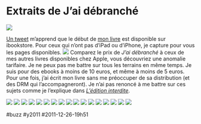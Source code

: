 # Extraits de J’ai débranché

![](_i/photo.png)

[Un tweet](https://twitter.com/#!/denisjph/status/151304881188249600) m’apprend que le début de [mon livre](../../page/jai-debranche) est disponible sur ibookstore. Pour ceux qui n’ont pas d’iPad ou d’iPhone, je capture pour vous les pages disponibles.
![](_i/photo.png)
Comparez le prix de *J’ai débranché* à ceux de mes autres livres disponibles chez Apple, vous découvriez une anomalie tarifaire. Je ne peux pas me battre sur tous les terrains en même temps. Je suis pour des ebooks à moins de 10 euros, et même à moins de 5 euros. Pour une fois, j’ai écrit mon livre sans me préoccuper de sa distribution (et des DRM qui l’accompagneront). Je n’ai pas renoncé à me battre sur ces sujets comme je l’explique dans *[L’édition interdite](../../page/edition-interdite)*.

![](_i/photo1.png)
![](_i/photo2.png)
![](_i/photo3.png)
![](_i/photo4.png)
![](_i/photo5.png)
![](_i/photo6.png)
![](_i/photo7.png)
![](_i/photo8.png)
![](_i/photo9.png)
![](_i/photo10.png)
![](_i/photo11.png)
![](_i/photo12.png)
![](_i/photo13.png)
![](_i/photo14.png)
![](_i/photo15.png)
![](_i/photo16.png)
![](_i/photo17.png)

#buzz #y2011 #2011-12-26-19h51
